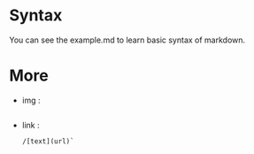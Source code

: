 # Syntax
You can see the example.md to learn basic syntax of markdown.

# More

+ img :
 ``` ![width,height](url)
 ```
+ link : 
  ```
  /[text](url)`
```
